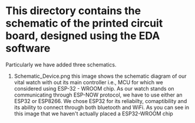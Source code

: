 # This directory contains the schematic of the printed circuit board, designed using the EDA software 

Particularly we have added three schematics.

1. Schematic_Device.png
   this image shows the schematic diagram of our vital watch with out its main controller i.e., MCU for which we considered using ESP-32 - WROOM chip. As our watch     stands on communicating through ESP-NOW protocol, we have to use either an ESP32 or ESP8266. We chose ESP32 for its reliabilty, comaptibility and its ability to connect through both bluetooth and WiFi. As you can see in this image that we haven't actually placed a ESP32-WROOM chip  
